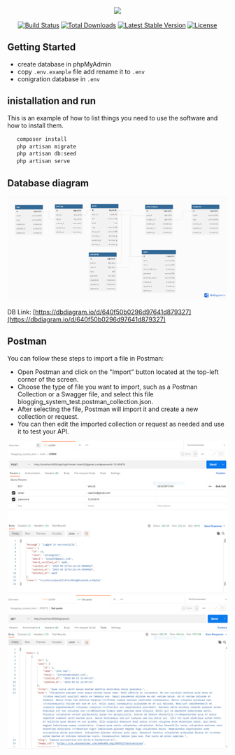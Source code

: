 <p align="center"><a href="https://laravel.com" target="_blank"><img src="https://raw.githubusercontent.com/laravel/art/master/logo-lockup/5%20SVG/2%20CMYK/1%20Full%20Color/laravel-logolockup-cmyk-red.svg" width="400"></a></p>

<p align="center">
<a href="https://travis-ci.org/laravel/framework"><img src="https://travis-ci.org/laravel/framework.svg" alt="Build Status"></a>
<a href="https://packagist.org/packages/laravel/framework"><img src="https://img.shields.io/packagist/dt/laravel/framework" alt="Total Downloads"></a>
<a href="https://packagist.org/packages/laravel/framework"><img src="https://img.shields.io/packagist/v/laravel/framework" alt="Latest Stable Version"></a>
<a href="https://packagist.org/packages/laravel/framework"><img src="https://img.shields.io/packagist/l/laravel/framework" alt="License"></a>
</p>

## Getting Started

* create database in phpMyAdmin
* copy ```.env.example``` file add rename it to ```.env```
* conigration database in ```.env```

## inistallation and run

This is an example of how to list things you need to use the software and how to install them.

```sh
   composer install
   php artisan migrate
   php artisan db:seed
   php artisan serve
  ```
## Database diagram

<div align="center">
    <img src="images/Copy of Untitled Diagram.png" alt="Output">
  </a>
 </div>
 
 DB Link: [https://dbdiagram.io/d/640f50b0296d97641d879327](https://dbdiagram.io/d/640f50b0296d97641d879327)
 
## Postman

You can follow these steps to import a file in Postman:
* Open Postman and click on the "Import" button located at the top-left corner of the screen.
* Choose the type of file you want to import, such as a Postman Collection or a Swagger file, and select this file blogging_system_test.postman_collection.json.
* After selecting the file, Postman will import it and create a new collection or request.
* You can then edit the imported collection or request as needed and use it to test your API.

<div align="center">
    <img src="images/img1.PNG" alt="Output">
  </a>
 </div>
 
 <div align="center">
    <img src="images/img2.PNG" alt="Output">
  </a>
 </div>

